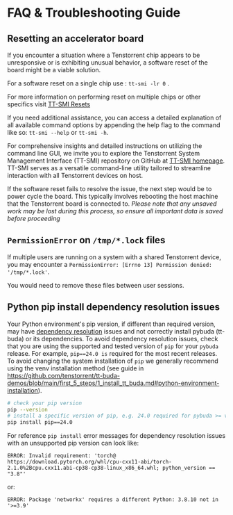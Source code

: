 # FAQ & Troubleshooting Guide

## Resetting an accelerator board

If you encounter a situation where a Tenstorrent chip appears to be unresponsive or is exhibiting unusual behavior, a software reset of the board might be a viable solution.


For a software reset on a single chip use : `tt-smi -lr 0` .

For more information on performing reset on multiple chips or other specifics visit [TT-SMI Resets](https://github.com/tenstorrent/tt-smi?tab=readme-ov-file#resets:~:text=on%20the%20footer.-,Resets,-Another%20feature%20of)

If you need additional assistance, you can access a detailed explanation of all available command options by appending the help flag to the command like so: `tt-smi --help` or `tt-smi -h`.

For comprehensive insights and detailed instructions on utilizing the command line GUI, we invite you to explore the Tenstorrent System Management Interface (TT-SMI) repository on GitHub at [TT-SMI homepage](https://github.com/tenstorrent/tt-smi). TT-SMI serves as a versatile command-line utility tailored to streamline interaction with all Tenstorrent devices on host.

If the software reset fails to resolve the issue, the next step would be to power cycle the board. This typically involves rebooting the host machine that the Tenstorrent board is connected to. 
*Please note that any unsaved work may be lost during this process, so ensure all important data is saved before proceeding*

## `PermissionError` on `/tmp/*.lock` files

If multiple users are running on a system with a shared Tenstorrent device,
you may encounter a `PermissionError: [Errno 13] Permission denied: '/tmp/*.lock'`.

You would need to remove these files between user sessions.

## Python pip install dependency resolution issues

Your Python environment's pip version, if different than required version, may have [dependency resolution](https://pip.pypa.io/en/stable/topics/dependency-resolution/) issues and not correctly install pybuda (tt-buda) or its dependencies.
To avoid dependency resolution issues, check that you are using the supported and tested version of `pip` for your `pybuda` release. For example, `pip==24.0 is` required for the most recent releases. To avoid changing the system installation of `pip` we generally recommend using the venv installation method (see guide in https://github.com/tenstorrent/tt-buda-demos/blob/main/first_5_steps/1_install_tt_buda.md#python-environment-installation).

```bash
# check your pip version
pip --version
# install a specific version of pip, e.g. 24.0 required for pybuda >= v0.10.5
pip install pip==24.0
```

For reference `pip install` error messages for dependency resolution issues with an unsupported pip version can look like:
```
ERROR: Invalid requirement: 'torch@ https://download.pytorch.org/whl/cpu-cxx11-abi/torch-2.1.0%2Bcpu.cxx11.abi-cp38-cp38-linux_x86_64.whl; python_version == "3.8"'
```
or:
```
ERROR: Package 'networkx' requires a different Python: 3.8.10 not in '>=3.9'
```

